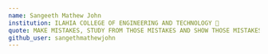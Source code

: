 ```yaml
---
name: Sangeeth Mathew John
institution: ILAHIA COLLEGE OF ENGINEERING AND TECHNOLOGY 🚩
quote: MAKE MISTAKES, STUDY FROM THOSE MISTAKES AND SHOW THOSE MISTAKES AND ACHIEVEMENT TO OTHERS  
github_user: sangethmathewjohn
---
```

